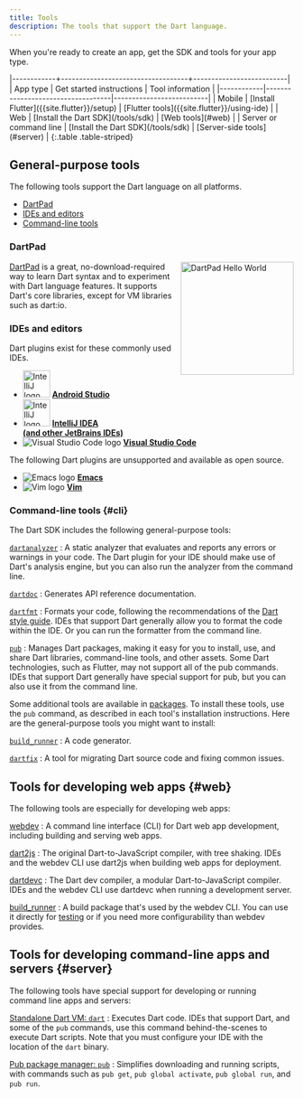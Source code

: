```yaml
---
title: Tools
description: The tools that support the Dart language.
---
```


When you're ready to create an app,
get the SDK and tools for your app type.

<div class="table-wrapper" markdown="1">
|------------+-----------------------------------+--------------------------|
| App type   | Get started instructions          | Tool information         |
|------------|-----------------------------------|--------------------------|
| Mobile | [Install Flutter]({{site.flutter}}/setup) | [Flutter tools]({{site.flutter}}/using-ide) |
| Web    | [Install the Dart SDK](/tools/sdk) | [Web tools](#web) |
| Server or command line | [Install the Dart SDK](/tools/sdk) | [Server-side tools](#server) |
{:.table .table-striped}
</div>

## General-purpose tools

The following tools support the Dart language on all platforms.

* [DartPad](#dartpad)
* [IDEs and editors](#ides-and-editors)
* [Command-line tools](#cli)


### DartPad

<img src="{% asset dartpad-hello.png @path %}" alt="DartPad Hello World"
 width="200px" align="right" />
[DartPad](/tools/dartpad) is
a great, no-download-required way to learn Dart syntax
and to experiment with Dart language features.
It supports Dart's core libraries,
except for VM libraries such as dart:io.


### IDEs and editors

Dart plugins exist for these commonly used IDEs.

<ul class="col2">
<li>
<img src="{% asset tools/android_studio.png @path %}"
     width="48" alt="IntelliJ logo">
<a href="/tools/jetbrains-plugin"><b>Android Studio</b></a>
</li>
<li>
<img src="{% asset tools/intellij-idea.svg @path %}"
     width="48" alt="IntelliJ logo">
<a href="/tools/jetbrains-plugin"><b>IntelliJ IDEA<br>
(and other JetBrains IDEs)</b></a>
</li>
<li>
<img src="{% asset tools/vscode.png @path %}" alt="Visual Studio Code logo">
<a href="/tools/vs-code"><b>Visual Studio Code</b></a>
</li>
</ul>

The following Dart plugins are unsupported
and available as open source.

<ul class="col2">
<li>
<img src="{% asset tools/emacs.png @path %}" alt="Emacs logo">
<a class="no-automatic-external" href="https://github.com/nex3/dart-mode"><b>Emacs</b></a>
</li>
<li>
<img src="{% asset tools/vim.png @path %}" alt="Vim logo">
<a class="no-automatic-external" href="https://github.com/dart-lang/dart-vim-plugin"><b>Vim</b></a>
</li>
</ul>

### Command-line tools {#cli}

The Dart SDK includes the following general-purpose tools:

[`dartanalyzer`](/tools/dartanalyzer)
: A static analyzer that evaluates and reports any errors or warnings in your code.
  The Dart plugin for your IDE should make use of Dart's analysis engine,
  but you can also run the analyzer from the command line.

[`dartdoc`](/tools/dartdoc)
: Generates API reference documentation.

[`dartfmt`](/tools/dartfmt)
: Formats your code, following the recommendations of the
  [Dart style guide](/guides/language/effective-dart/style).
  IDEs that support Dart generally allow you to format the code within
  the IDE. Or you can run the formatter from the command line.

[`pub`](/tools/pub/cmd)
: Manages Dart packages,
  making it easy for you to install, use, and share Dart libraries,
  command-line tools, and other assets.
  Some Dart technologies, such as Flutter, may not support
  all of the pub commands.
  IDEs that support Dart generally have special support for pub,
  but you can also use it from the command line.

Some additional tools are available in [packages](/guides/packages).
To install these tools, use the `pub` command, as described in each tool's
installation instructions.
Here are the general-purpose tools you might want to install:

[`build_runner`][build_runner]
: A code generator.

[`dartfix`][dartfix]
: A tool for migrating Dart source code and fixing common issues.

[build_runner]: /tools/build_runner
[dart_style]: {{site.pub-pkg}}/dart_style
[dartfix]: {{site.pub-pkg}}/dartfix


## Tools for developing web apps {#web}

The following tools are especially for developing web apps:

[webdev](/tools/webdev)
: A command line interface (CLI) for Dart web app development,
  including building and serving web apps.

[dart2js](/tools/dart2js)
: The original Dart-to-JavaScript compiler, with tree shaking.
  IDEs and the webdev CLI use dart2js when building web apps for deployment.

[dartdevc](/tools/dartdevc)
: The Dart dev compiler, a modular Dart-to-JavaScript compiler.
  IDEs and the webdev CLI use dartdevc when running a development server.

[build_runner](/tools/webdev)
: A build package that's used by the webdev CLI.
  You can use it directly for [testing](/tools/webdev#test)
  or if you need more configurability than webdev provides.


## Tools for developing command-line apps and servers {#server}

The following tools have special support for developing or running
command line apps and servers:

[Standalone Dart VM: `dart`](/server/tools/dart-vm)
: Executes Dart code.
  IDEs that support Dart,
  and some of the `pub` commands, use this
  command behind-the-scenes to execute Dart scripts.
  Note that you must configure your IDE with the location of
  the `dart` binary.

[Pub package manager: `pub`](/tools/pub/cmd)
: Simplifies downloading and running scripts,
  with commands such as `pub get`, `pub global activate`, `pub global run`,
  and `pub run`.

